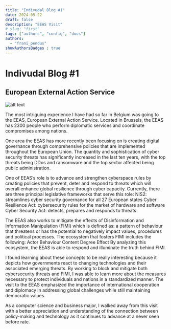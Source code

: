 ```yaml
---
title: "Indivudal Blog #1"
date: 2024-05-22
draft: false
description: "EEAS Visit"
# slug: "first"
tags: ["authors", "config", "docs"]
authors:
  - "frani_pendus"
showAuthorsBadges : true
---
```


# Indivudal Blog #1
## European External Action Service
![alt text](https://ejpress.org/wp-content/uploads/2020/11/eeas.jpg)


The most intriguing experience I have had so far in Belgium was going to the EEAS, European External Action Service. Located in Brussels, the EEAS has 2300 people who perform diplomatic services and coordinate compromises among nations.  

One area the EEAS has more recently been focusing on is creating digital governance through comprehensive policies that are implemented throughout the European Union. The quantity and sophistication of cyber security threats has significantly increased in the last ten years, with the top threats being DDos and ransomware and the top sector affected being public administration. 

One of EEAS’s role is to advance and strengthen cyberspace rules by creating policies that prevent, deter and respond to threats which will overall enhance global resilience through cyber capacity. Currently, there are three principal legislative frameworks that serve this role:
		NIS2: streamlines cyber security governance for all 27 European states
		Cyber Resilience Act: cybersecurity rules for the market of hardware and software
		Cyber Security Act: detects, prepares and responds to threats 

The EEAS also works to mitigate the effects of Disinformation and Information Manipulation (FIMI) which is defined as: a pattern of behaviour that threatens or has the potential to negatively impact values, procedures and political processes. The ecosystem that fosters FIMI includes the following:
		Actor
		Behaviour
		Content
		Degree
		Effect 
By analyzing this ecosystem, the EEAS is able to respond and illuminate the truth behind FIMI. 

I found learning about these concepts to be really interesting because it depicts how governments react to changing technologies and their associated emerging threats. By working to block and mitigate both cybersecurity threats and FIMI, I was able to learn more about the measures necessary to protect individuals and nations in a standardized manner. The visit to the EEAS emphasized the importance of international cooperation and diplomacy in addressing global challenges while still maintaining democratic values.
	
As a computer science and business major, I walked away from this visit with a better appreciation and understanding of the connection between policy-making and technology as it continues to advance at a never seen before rate. 


